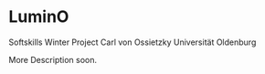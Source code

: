 # LuminO
Softskills Winter Project Carl von Ossietzky Universität Oldenburg

More Description soon.
